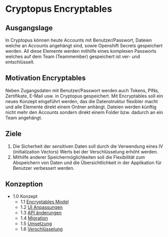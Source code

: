 # Cryptopus Encryptables

## Ausgangslage

In Cryptopus können heute Accounts mit Benutzer/Passwort, Dateien welche an Accounts angehängt sind, sowie Openshift Secrets gespeichert werden. All diese Elemente werden mithilfe eines komplexen Passworts welches auf dem Team (Teammember) gespeichert ist ver- und entschlüsselt. 

## Motivation Encryptables

Neben Zugangsdaten mit Benutzer/Passwort werden auch Tokens, PINs, Zertifikate, E-Mail usw. in Cryptopus gespeichert. Mit Encryptables soll ein neues Konzept eingeführt werden, das die Datenstruktur flexibler macht und alle Elemente direkt einem Ordner anhängt. Dateien werden künftig nicht mehr den Accounts sondern direkt einem Folder bzw. dadurch an ein Team angehängt.

## Ziele

1. Die Sicherheit der sensitiven Daten soll durch die Verwendung eines IV (initialization Vectors) Werts bei der Verschlüsselung erhöht werden.
2. Mithilfe anderer Speichermöglichkeiten soll die Flexibilität zum Abspeichern von Daten und die Übersichtlichkeit in der Applikation für Benutzer verbessert werden.

## Konzeption

* 1.0 Konzept
  * 1.1 [Encryptables Model](1_konzeption/1.1_encryptables_model.md)
  * 1.2 [UI Anpassungen](1_konzeption/1.2_ui_changes.md)
  * 1.3 [API änderungen](1_konzeption/1.3_api.md)
  * 1.4 [Migration](1_konzeption/1.4_migration.md)
  * 1.5 [Umsetzung](1_konzeption/1.5_implementation.md)
  * 1.6 [Verschlüsselung](1_konzeption/1.6_encryption.md)
